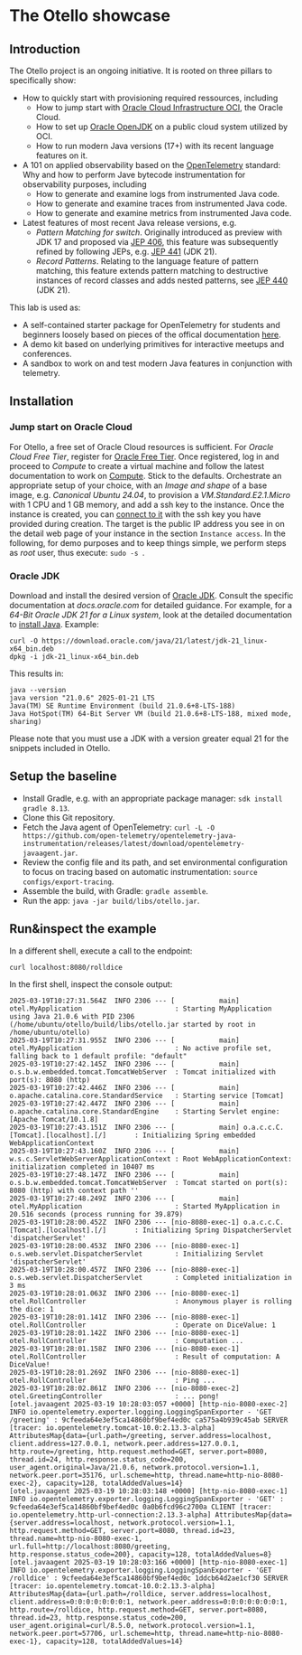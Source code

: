 # The Otello showcase

## Introduction
The Otello project is an ongoing initiative. It is rooted on three pillars to specifically show:

- How to quickly start with provisioning required ressources, including
  - How to jump start with [Oracle Cloud Infrastructure OCI](https://www.oracle.com/cloud/), the Oracle Cloud.
  - How to set up [Oracle OpenJDK](https://www.oracle.com/java/technologies/downloads/) on a public cloud system utilized by OCI.
  - How to run modern Java versions (17+) with its recent language features on it.
- A 101 on applied observability based on the [OpenTelemetry](https://opentelemetry.io/) standard: Why and how to perform Jave bytecode instrumentation for observability purposes, including
  - How to generate and examine logs from instrumented Java code.
  - How to generate and examine traces from instrumented Java code.
  - How to generate and examine metrics from instrumented Java code.
- Latest features of most recent Java release versions, e.g. 
  - *Pattern Matching for switch*. Originally introduced as preview with JDK 17 and proposed via [JEP 406](https://openjdk.org/jeps/406), this feature was subsequently refined by following JEPs, e.g. [JEP 441](https://openjdk.org/jeps/441) (JDK 21). 
  - *Record Patterns*. Relating to the language feature of pattern matching, this feature extends pattern matching to destructive instances of record classes and adds nested patterns, see [JEP 440](https://openjdk.org/jeps/440) (JDK 21). 

This lab is used as:
- A self-contained starter package for OpenTelemetry for students and beginners loosely based on pieces of the offical documentation [here](https://opentelemetry.io/docs/languages/java/getting-started/).
- A demo kit based on underlying primitives for interactive meetups and conferences.
- A sandbox to work on and test modern Java features in conjunction with telemetry.

## Installation

### Jump start on Oracle Cloud

For Otello, a free set of Oracle Cloud resources is sufficient. For *Oracle Cloud Free Tier*, register for [Oracle Free Tier](https://signup.oraclecloud.com/). Once registered, log in and proceed to *Compute* to create a virtual machine and follow the latest documentation to work on [Compute](https://docs.oracle.com/en-us/iaas/Content/Compute/Tasks/launchinginstance.htm). Stick to the defaults. Orchestrate an appropriate setup of your choice, with an *Image and shape* of a base image, e.g. *Canonical Ubuntu 24.04*, to provision a *VM.Standard.E2.1.Micro* with 1 CPU and 1 GB memory, and add a ssh key to the instance. Once the instance is created, you can [connect to it](https://docs.oracle.com/en-us/iaas/Content/Compute/Tasks/accessinginstance.htm) with the ssh key you have provided during creation. The target is the public IP address you see in on the detail web page of your instance in the section ```Instance access```. In the following, for demo purposes and to keep things simple, we perform steps as *root* user, thus execute: ```sudo -s ```. 

### Oracle JDK

Download and install the desired version of [Oracle JDK](https://www.oracle.com/java/technologies/downloads/). Consult the specific documentation at *docs.oracle.com* for detailed guidance. For example, for a *64-Bit Oracle JDK 21 for a Linux system*, look at the detailed documentation to [install Java](https://www.oracle.com/de/java/technologies/downloads/#java21). Example:

```
curl -O https://download.oracle.com/java/21/latest/jdk-21_linux-x64_bin.deb
dpkg -i jdk-21_linux-x64_bin.deb
```

This results in:
```
java --version
java version "21.0.6" 2025-01-21 LTS
Java(TM) SE Runtime Environment (build 21.0.6+8-LTS-188)
Java HotSpot(TM) 64-Bit Server VM (build 21.0.6+8-LTS-188, mixed mode, sharing)
```

Please note that you must use a JDK with a version greater equal 21 for the snippets included in Otello.

## Setup the baseline

- Install Gradle, e.g. with an appropriate package manager: ```sdk install gradle 8.13```.
- Clone this Git repository. 
- Fetch the Java agent of OpenTelemetry: ```curl -L -O https://github.com/open-telemetry/opentelemetry-java-instrumentation/releases/latest/download/opentelemetry-javaagent.jar```.
- Review the config file and its path, and set environmental configuration to focus on tracing based on automatic instrumentation: ```source configs/export-tracing```.
- Assemble the build, with Gradle: ```gradle assemble```.
- Run the app: ```java -jar build/libs/otello.jar```.

## Run&inspect the example
In a different shell, execute a call to the endpoint:
```
curl localhost:8080/rolldice
```

In the first shell, inspect the console output:
```
2025-03-19T10:27:31.564Z  INFO 2306 --- [           main] otel.MyApplication                       : Starting MyApplication using Java 21.0.6 with PID 2306 (/home/ubuntu/otello/build/libs/otello.jar started by root in /home/ubuntu/otello)
2025-03-19T10:27:31.955Z  INFO 2306 --- [           main] otel.MyApplication                       : No active profile set, falling back to 1 default profile: "default"
2025-03-19T10:27:42.145Z  INFO 2306 --- [           main] o.s.b.w.embedded.tomcat.TomcatWebServer  : Tomcat initialized with port(s): 8080 (http)
2025-03-19T10:27:42.446Z  INFO 2306 --- [           main] o.apache.catalina.core.StandardService   : Starting service [Tomcat]
2025-03-19T10:27:42.447Z  INFO 2306 --- [           main] o.apache.catalina.core.StandardEngine    : Starting Servlet engine: [Apache Tomcat/10.1.8]
2025-03-19T10:27:43.151Z  INFO 2306 --- [           main] o.a.c.c.C.[Tomcat].[localhost].[/]       : Initializing Spring embedded WebApplicationContext
2025-03-19T10:27:43.160Z  INFO 2306 --- [           main] w.s.c.ServletWebServerApplicationContext : Root WebApplicationContext: initialization completed in 10407 ms
2025-03-19T10:27:48.147Z  INFO 2306 --- [           main] o.s.b.w.embedded.tomcat.TomcatWebServer  : Tomcat started on port(s): 8080 (http) with context path ''
2025-03-19T10:27:48.249Z  INFO 2306 --- [           main] otel.MyApplication                       : Started MyApplication in 20.516 seconds (process running for 39.879)
2025-03-19T10:28:00.452Z  INFO 2306 --- [nio-8080-exec-1] o.a.c.c.C.[Tomcat].[localhost].[/]       : Initializing Spring DispatcherServlet 'dispatcherServlet'
2025-03-19T10:28:00.453Z  INFO 2306 --- [nio-8080-exec-1] o.s.web.servlet.DispatcherServlet        : Initializing Servlet 'dispatcherServlet'
2025-03-19T10:28:00.457Z  INFO 2306 --- [nio-8080-exec-1] o.s.web.servlet.DispatcherServlet        : Completed initialization in 3 ms
2025-03-19T10:28:01.063Z  INFO 2306 --- [nio-8080-exec-1] otel.RollController                      : Anonymous player is rolling the dice: 1
2025-03-19T10:28:01.141Z  INFO 2306 --- [nio-8080-exec-1] otel.RollController                      : Operate on DiceValue: 1
2025-03-19T10:28:01.142Z  INFO 2306 --- [nio-8080-exec-1] otel.RollController                      : Computation ... 
2025-03-19T10:28:01.158Z  INFO 2306 --- [nio-8080-exec-1] otel.RollController                      : Result of computation: A DiceValue!
2025-03-19T10:28:01.269Z  INFO 2306 --- [nio-8080-exec-1] otel.RollController                      : Ping ...
2025-03-19T10:28:02.861Z  INFO 2306 --- [nio-8080-exec-2] otel.GreetingController                  : ... pong!
[otel.javaagent 2025-03-19 10:28:03:057 +0000] [http-nio-8080-exec-2] INFO io.opentelemetry.exporter.logging.LoggingSpanExporter - 'GET /greeting' : 9cfeeda64e3ef5ca14860bf9bef4ed0c ca575a4b939c45ab SERVER [tracer: io.opentelemetry.tomcat-10.0:2.13.3-alpha] AttributesMap{data={url.path=/greeting, server.address=localhost, client.address=127.0.0.1, network.peer.address=127.0.0.1, http.route=/greeting, http.request.method=GET, server.port=8080, thread.id=24, http.response.status_code=200, user_agent.original=Java/21.0.6, network.protocol.version=1.1, network.peer.port=35176, url.scheme=http, thread.name=http-nio-8080-exec-2}, capacity=128, totalAddedValues=14}
[otel.javaagent 2025-03-19 10:28:03:148 +0000] [http-nio-8080-exec-1] INFO io.opentelemetry.exporter.logging.LoggingSpanExporter - 'GET' : 9cfeeda64e3ef5ca14860bf9bef4ed0c 0a0b6fcd96c2700a CLIENT [tracer: io.opentelemetry.http-url-connection:2.13.3-alpha] AttributesMap{data={server.address=localhost, network.protocol.version=1.1, http.request.method=GET, server.port=8080, thread.id=23, thread.name=http-nio-8080-exec-1, url.full=http://localhost:8080/greeting, http.response.status_code=200}, capacity=128, totalAddedValues=8}
[otel.javaagent 2025-03-19 10:28:03:166 +0000] [http-nio-8080-exec-1] INFO io.opentelemetry.exporter.logging.LoggingSpanExporter - 'GET /rolldice' : 9cfeeda64e3ef5ca14860bf9bef4ed0c 1ddcb64d2ae1cf30 SERVER [tracer: io.opentelemetry.tomcat-10.0:2.13.3-alpha] AttributesMap{data={url.path=/rolldice, server.address=localhost, client.address=0:0:0:0:0:0:0:1, network.peer.address=0:0:0:0:0:0:0:1, http.route=/rolldice, http.request.method=GET, server.port=8080, thread.id=23, http.response.status_code=200, user_agent.original=curl/8.5.0, network.protocol.version=1.1, network.peer.port=57706, url.scheme=http, thread.name=http-nio-8080-exec-1}, capacity=128, totalAddedValues=14}
```

